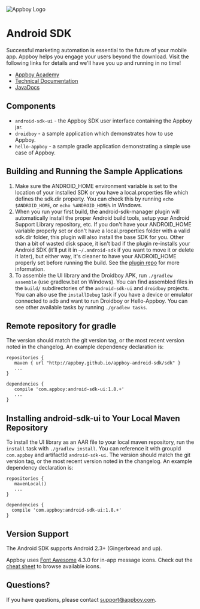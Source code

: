 ![Appboy Logo](https://github.com/Appboy/appboy-android-sdk/blob/master/Appboy_Logo_Smiley_Red-01.png)

# Android SDK

Successful marketing automation is essential to the future of your mobile app. Appboy helps you engage your users beyond the download. Visit the following links for details and we'll have you up and running in no time!

- [Appboy Academy](http://www.appboy.com/academy "Appboy Academy")
- [Technical Documentation](http://documentation.appboy.com "Appboy Technical Documentation")
- [JavaDocs](http://appboy.github.io/appboy-android-sdk/javadocs/ "Appboy Android SDK Class Documentation")

## Components

- `android-sdk-ui` - the Appboy SDK user interface containing the Appboy jar.
- `droidboy` - a sample application which demonstrates how to use Appboy.
- `hello-appboy` - a sample gradle application demonstrating a simple use case of Appboy.

## Building and Running the Sample Applications

1. Make sure the ANDROID_HOME environment variable is set to the location of your installed SDK or you have a
   local.properties file which defines the sdk.dir property. You can check this by running `echo $ANDROID_HOME`, or
   `echo %ANDROID_HOME%` in Windows.
2. When you run your first build, the android-sdk-manager plugin will automatically install the proper Android build
   tools, setup your Android Support Library repository, etc. If you don't have your ANDROID_HOME variable properly set
   or don't have a local.properties folder with a valid sdk.dir folder, this plugin will also install the base SDK for
   you. Other than a bit of wasted disk space, it isn't bad if the plugin re-installs your Android SDK (it'll put it in
   `~/.android-sdk` if you want to move it or delete it later), but either way, it's cleaner to have your ANDROID_HOME
   properly set before running the build. See the [plugin repo](https://github.com/JakeWharton/sdk-manager-plugin) for
   more information.
3. To assemble the UI library and the Droidboy APK, run `./gradlew assemble` (use gradlew.bat on Windows). You can find
   assembled files in the `build/` subdirectories of the `android-sdk-ui` and `droidboy` projects. You can also
   use the `installDebug` task if you have a device or emulator connected to adb and want to run Droidboy or Hello-Appboy.
   You can see other available tasks by running `./gradlew tasks`.

## Remote repository for gradle
The version should match the git version tag, or the most recent version noted in the changelog. An example dependency declaration is:

```
repositories {
   maven { url "http://appboy.github.io/appboy-android-sdk/sdk" }
   ...
}
```

```
dependencies {
   compile 'com.appboy:android-sdk-ui:1.8.+'
   ...
}
```

## Installing android-sdk-ui to Your Local Maven Repository
To install the UI library as an AAR file to your local maven repository, run the `install` task with
`./gradlew install`. You can reference it with groupId `com.appboy` and artifactId `android-sdk-ui`. The version should
match the git version tag, or the most recent version noted in the changelog. An example dependency declaration is:


```
repositories {
   mavenLocal()
   ...
}
```

```
dependencies {
  compile 'com.appboy:android-sdk-ui:1.8.+'
}
```

## Version Support

The Android SDK supports Android 2.3+ (Gingerbread and up).

Appboy uses [Font Awesome](http://fortawesome.github.io/Font-Awesome/) 4.3.0 for in-app message icons.  Check out the [cheat sheet](http://fortawesome.github.io/Font-Awesome/cheatsheet/) to browse available icons.

## Questions?

If you have questions, please contact [support@appboy.com](mailto:support@appboy.com).
